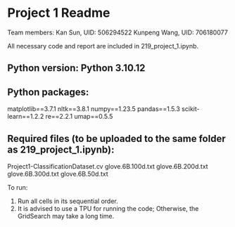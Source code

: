 # Project 1 Readme

Team members: 
Kan Sun, UID: 506294522
Kunpeng Wang, UID: 706180077

All necessary code and report are included in 219_project_1.ipynb. 

## Python version: Python 3.10.12

## Python packages: 
matplotlib==3.7.1
nltk==3.8.1
numpy==1.23.5
pandas==1.5.3
scikit-learn==1.2.2
re==2.2.1
umap==0.5.5

## Required files (to be uploaded to the same folder as 219_project_1.ipynb):
Project1-ClassificationDataset.cv
glove.6B.100d.txt 
glove.6B.200d.txt
glove.6B.300d.txt
glove.6B.50d.txt

To run:
1. Run all cells in its sequential order.
2. It is advised to use a TPU for running the code; Otherwise, the GridSearch may take a long time. 
